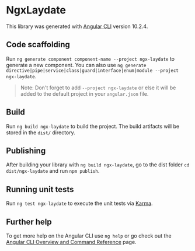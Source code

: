 # NgxLaydate

This library was generated with [Angular CLI](https://github.com/angular/angular-cli) version 10.2.4.

## Code scaffolding

Run `ng generate component component-name --project ngx-laydate` to generate a new component. You can also use `ng generate directive|pipe|service|class|guard|interface|enum|module --project ngx-laydate`.
> Note: Don't forget to add `--project ngx-laydate` or else it will be added to the default project in your `angular.json` file. 

## Build

Run `ng build ngx-laydate` to build the project. The build artifacts will be stored in the `dist/` directory.

## Publishing

After building your library with `ng build ngx-laydate`, go to the dist folder `cd dist/ngx-laydate` and run `npm publish`.

## Running unit tests

Run `ng test ngx-laydate` to execute the unit tests via [Karma](https://karma-runner.github.io).

## Further help

To get more help on the Angular CLI use `ng help` or go check out the [Angular CLI Overview and Command Reference](https://angular.io/cli) page.
